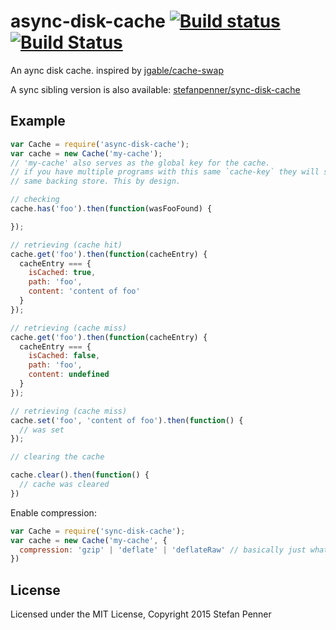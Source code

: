 # async-disk-cache [![Build status](https://ci.appveyor.com/api/projects/status/lfliompah66m611x?svg=true)](https://ci.appveyor.com/project/embercli/async-disk-cache) [![Build Status](https://travis-ci.org/stefanpenner/async-disk-cache.svg)](https://travis-ci.org/stefanpenner/async-disk-cache)


An aync disk cache. inspired by [jgable/cache-swap](https://github.com/jgable/cache-swap)

A sync sibling version is also available: [stefanpenner/sync-disk-cache](https://github.com/stefanpenner/sync-disk-cache/)

## Example

```js
var Cache = require('async-disk-cache');
var cache = new Cache('my-cache');
// 'my-cache' also serves as the global key for the cache.
// if you have multiple programs with this same `cache-key` they will share the
// same backing store. This by design.

// checking
cache.has('foo').then(function(wasFooFound) {

});

// retrieving (cache hit)
cache.get('foo').then(function(cacheEntry) {
  cacheEntry === {
    isCached: true,
    path: 'foo',
    content: 'content of foo'
  }
});

// retrieving (cache miss)
cache.get('foo').then(function(cacheEntry) {
  cacheEntry === {
    isCached: false,
    path: 'foo',
    content: undefined
  }
});

// retrieving (cache miss)
cache.set('foo', 'content of foo').then(function() {
  // was set
});

// clearing the cache

cache.clear().then(function() {
  // cache was cleared
})
```


Enable compression:

```js
var Cache = require('sync-disk-cache');
var cache = new Cache('my-cache', {
  compression: 'gzip' | 'deflate' | 'deflateRaw' // basically just what nodes zlib's ships with
})
```

## License

Licensed under the MIT License, Copyright 2015 Stefan Penner
